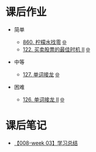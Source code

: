 # 课后作业

* 简单

  - [860. 柠檬水找零](LeetCode_860_008.cpp)  [:globe_with_meridians:](https://leetcode-cn.com/problems/lemonade-change/description/)
  - [122. 买卖股票的最佳时机 II](LeetCode_122_008.cpp)  [:globe_with_meridians:](https://leetcode-cn.com/problems/best-time-to-buy-and-sell-stock-ii/description/)

* 中等
  - [127. 单词接龙](LeetCode_127_008.go)  [:globe_with_meridians:](https://leetcode-cn.com/problems/word-ladder/description/)
  
* 困难 
  - [126. 单词接龙 II](LeetCode_126_008.go)  [:globe_with_meridians:](https://leetcode-cn.com/problems/word-ladder-ii/description/)


# 课后笔记
  * [【008-week 03】学习总结](NOTE.md)